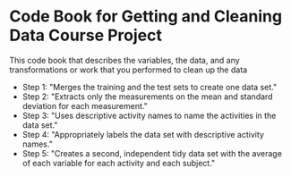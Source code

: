 # Code Book for Getting and Cleaning Data Course Project
This code book that describes the variables, the data, and any transformations or work that you performed to clean up the data
* Step 1: "Merges the training and the test sets to create one data set."
* Step 2: "Extracts only the measurements on the mean and standard deviation for each measurement."
* Step 3: "Uses descriptive activity names to name the activities in the data set."
* Step 4: "Appropriately labels the data set with descriptive activity names." 
* Step 5: "Creates a second, independent tidy data set with the average of each variable for each activity and each subject."